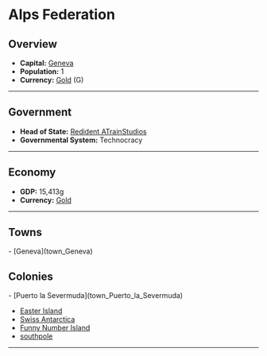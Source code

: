 <!--UNDEDITED FILE, remove this entire line if this file has been edited!-->
# <!--NAME-->Alps Federation<!--NAME-->

## Overview

- **Capital:** <!--CAPITAL_LINK-->[Geneva](town_Geneva)<!--CAPITAL_LINK-->
- **Population:** <!--POPULATION-->1<!--POPULATION-->
- **Currency:** <!--CURRENCY_LINK-->[Gold](currency_Gold)<!--CURRENCY_LINK--> (<!--CURRENCY_ABV-->G<!--CURRENCY_ABV-->)

---

## Government

- **Head of State:** <!--LEADER_TITLE_LINK-->[Redident ATrainStudios](user_ATrainStudios)<!--LEADER_TITLE_LINK-->
- **Governmental System:** <!--GOVERNMENT-->Technocracy<!--GOVERNMENT-->

---

## Economy

- **GDP:** <!--GDP-->15,413g<!--GDP-->
- **Currency:** <!--CURRENCY_LINK-->[Gold](currency_Gold)<!--CURRENCY_LINK-->

---

## Towns

<!--TOWNS-->- [Geneva](town_Geneva)<!--TOWNS-->

## Colonies

<!--COLONIES-->- [Puerto la Severmuda](town_Puerto_la_Severmuda)
- [Easter Island](town_Easter_Island)
- [Swiss Antarctica](town_Swiss_Antarctica)
- [Funny Number Island](town_Funny_Number_Island)
- [southpole](town_southpole)<!--COLONIES-->

---